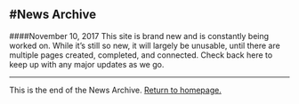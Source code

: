 #News Archive
-----

####November 10, 2017
This site is brand new and is constantly being worked on. While it’s still so new, it will largely be unusable, until there are multiple pages created, completed, and connected. Check back here to keep up with any major updates as we go.

-----

This is the end of the News Archive. [Return to homepage.](index)
